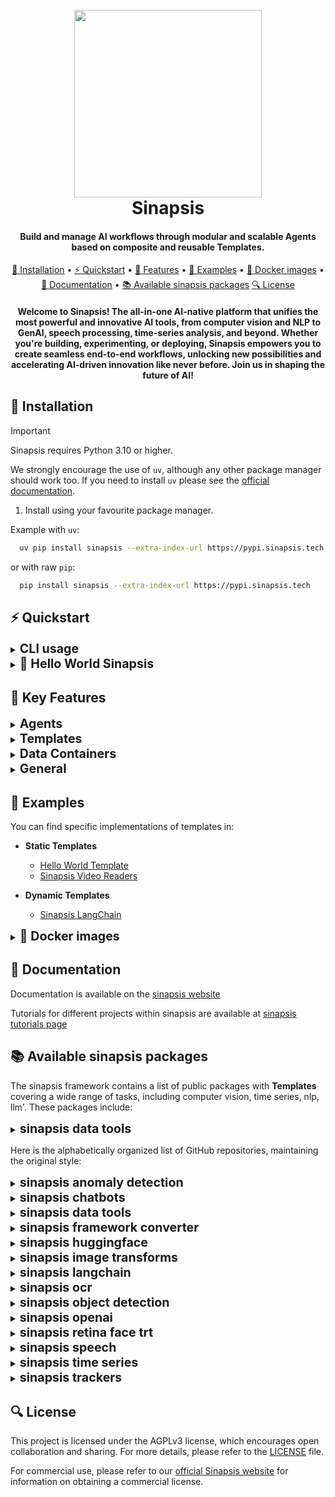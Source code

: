 <h1 align="center">
<br>
<a href="https://sinapsis.tech/">
  <img
    src="https://github.com/Sinapsis-AI/brand-resources/blob/main/sinapsis_logo/4x/logo.png?raw=true"
    alt="" width="300">
</a>
<br>
Sinapsis
<br>
</h1>

<h4 align="center">Build and manage AI workflows through modular and scalable Agents based on composite and reusable Templates.  </h4>

<p align="center">
<a href="#installation">🐍 Installation</a> •
<a href="#quickstart">⚡ Quickstart</a> •
<a href="#features">🎯 Features</a> •
<a href="#examples">👀 Examples</a> •
<a href="#docker">🐳 Docker images</a> •
<a href="#documentation">📙 Documentation</a> •
<a href="#packages">📚 Available sinapsis packages</a>
<a href="#packages">🔍 License</a>
</p>

<h4 align="center">
  <b>Welcome to Sinapsis!</b>
  The all-in-one AI-native platform that unifies the most powerful and innovative AI tools, from computer vision
  and NLP to GenAI, speech processing, time-series analysis, and beyond.  Whether you're building, experimenting, or
  deploying, Sinapsis empowers you to create seamless end-to-end workflows, unlocking new possibilities and
  accelerating AI-driven innovation like never before. Join us in shaping the future of AI!
</h4>

<h2 id="installation">🐍 Installation</h2>

> [!IMPORTANT]
> Sinapsis requires Python 3.10 or higher.
>

We strongly encourage the use of <code>uv</code>, although any other package manager should work too.
If you need to install <code>uv</code> please see the [official documentation](https://docs.astral.sh/uv/getting-started/installation/#installation-methods).


1. Install using your favourite package manager.

Example with <code>uv</code>:
```bash
  uv pip install sinapsis --extra-index-url https://pypi.sinapsis.tech
```
 or with raw <code>pip</code>:
```bash
  pip install sinapsis --extra-index-url https://pypi.sinapsis.tech
```


<h2 id="quickstart">⚡ Quickstart</h2>

<details>
<summary><strong><span style="font-size: 1.4em;">CLI usage</span></strong></summary>

The Sinapsis CLI provides an easy way to run agents and get information about templates:

```bash
# Run an agent with a config file
sinapsis run config.yml

# Run an agent with profiler enabled
sinapsis run config.yml --enable-profiler

# List all available templates
sinapsis info --all-template-names

# Get detailed info about a specific template
sinapsis info --template TemplateName

# Get example config for a template
sinapsis info --example-template-config TemplateName

# Display info for all templates
sinapsis info --all
```
</details>

<details>
<summary><strong><span style="font-size: 1.4em;">📖 Hello World Sinapsis</span></strong></summary>

**Create a config file my_test_agent.yml:**

You can also use the ones defined under the ```src/configs/``` folder
```yaml
agent:
  name: my_test_agent

templates:
- template_name: InputTemplate-1
  class_name: InputTemplate
  attributes: {}

- template_name: HelloWorld-1
  class_name: HelloWorld
  template_input: InputTemplate-1
  attributes:
    display_text: "Hello, this is my first template!"
```

**Run the agent:**
```bash
sinapsis run my_test_agent.yml
```

**Output**

```console
... | DEBUG |  my_test_agent:__instantiate_templates:105 - Initialized template: InputTemplate-1
... | DEBUG |  my_test_agent:__instantiate_templates:105 - Initialized template: HelloWorld-1
... | DEBUG |  my_test_agent:_log_agent_execution_order:119 - Execution Order
... | DEBUG |  my_test_agent:_log_agent_execution_order:122 - Order: <<0>>, template name: <<InputTemplate-1>>
... | DEBUG |  my_test_agent:_log_agent_execution_order:122 - Order: <<1>>, template name: <<HelloWorld-1>>
... | INFO |  my_test_agent:_lazy_init:63 - Agent and templates initialized
... | INFO |  my_test_agent:signal_block_if_needed:156 - Signaling block mode for HelloWorld-1 no: 2/2
... | INFO |  my_test_agent:all_templates_finished:192 - All templates returned finished, stopping execution...
... | DEBUG | .../run_agent_from_config.py:run_agent_from_config:41 - result: DataContainer(container_id=abc..., images=[], audios=[], texts=[TextPacket(content='Hello, this is my first template!', id='abc...', source='HelloWorld-1', modified_by_templates=['HelloWorld-1'], embedding=[], generic_data={}, annotations=None)], time_series=[], binary_data=[], generic_data={})

```
</details>

<h2 id="features">🎯 Key Features</h2>

<details>
<summary><strong><span style="font-size: 1.4em;">Agents</span></strong></summary>

- Declarative workflows
- Multiple execution modes:
  - Generator
  - Single execute
  - Continuous execution
- Sophisticated template orchestration:
  - Topological sorting of execution order
  - Parallel template execution
  - Execution blocking control
- Built-in profiling capabilities:
  - Execution time tracking
- State management:
  - Dynamic attribute updates
- Failure handling
</details>

<details>
<summary><strong><span style="font-size: 1.4em;">Templates</span></strong></summary>

- Self-contained components
- Modular task-focused execution
- Eager or lazy evaluation
- Dynamic template definitions
- Composite templates
- SubAgents

</details>

<details>
<summary><strong><span style="font-size: 1.4em;">Data Containers</span></strong></summary>

- Universal data transport
- Domain agnostic design
- Native built-in support for images, audio, text, time series
- Multimodal data

</details>

<details>
<summary><strong><span style="font-size: 1.4em;">General</span></strong></summary>

- Data Validation and Type Safety through Pydantic
- YAML-based configuration files
- Command Line Interface
</details>

<h2 id="examples">👀 Examples</h2>

You can find specific implementations of templates in:

* **Static Templates**
  * [Hello World Template](src/sinapsis/templates/hello_world.py)
  * [Sinapsis Video Readers](https://github.com/Sinapsis-ai/sinapsis-data-tools/tree/main/packages/sinapsis_data_readers)

* **Dynamic Templates**
  * [Sinapsis LangChain](https://github.com/Sinapsis-ai/sinapsis-langchain)



<details id="docker">
<summary><strong><span style="font-size: 1.4em;">🐳 Docker images</span></strong></summary>


Sinapsis provides Docker images with all dependencies pre-configured. When you want to use docker to test an app within the project,
you need to make sure the sinapsis base images are built in your system. To build the images:

1. **Clone the repository**:
 ```bash
git clone git@github.com:Sinapsis-ai/sinapsis.git
cd sinapsis
```  

2. **Build the image**
```bash
docker compose -f docker/compose.yaml build
```

This will create two docker images:
- **sinapsis:base**: Contains UV package manager, git with SSH support, and Python 3.10 environment.
- **sinapsis-nvidia:base**: Same as base plus CUDA 12.4.0 support for GPU acceleration.
</details>


<h2 id="documentation">📙 Documentation</h2>

Documentation is available on the [sinapsis website](https://docs.sinapsis.tech/docs)

Tutorials for different projects within sinapsis are available at [sinapsis tutorials page](https://docs.sinapsis.tech/tutorials)

<h2 id="packages">📚 Available sinapsis packages</h2>

The sinapsis framework contains a list of public packages with **Templates** covering a wide range of tasks,
including computer vision, time series, nlp, llm'. These packages include:
<details>
<summary><strong><span style="font-size: 1.4em;">sinapsis data tools</span></strong></summary>


* [sinapsis-data-readers](https://github.com/Sinapsis-ai/sinapsis-data-tools/tree/main/packages/sinapsis_data_readers)

* [sinapsis-data-writers](https://github.com/Sinapsis-ai/sinapsis-data-tools/tree/main/packages/sinapsis_data_writers)

* [sinapsis-data-visualization](https://github.com/Sinapsis-ai/sinapsis-data-tools/tree/main/packages/sinapsis_data_visualization)

* [sinapsis-generic-data-tools](https://github.com/Sinapsis-ai/sinapsis-data-tools/tree/main/packages/sinapsis_generic_data_tools)

</details>

Here is the alphabetically organized list of GitHub repositories, maintaining the original style:

<details>
<summary><strong><span style="font-size: 1.4em;">sinapsis anomaly detection</span></strong></summary>

* [sinapsis-anomaly-detection](https://github.com/Sinapsis-ai/sinapsis-anomaly-detection)
</details>

<details>
<summary><strong><span style="font-size: 1.4em;">sinapsis chatbots</span></strong></summary>

* [sinapsis-chatbots](https://github.com/Sinapsis-ai/sinapsis-chatbots)
</details>

<details>
<summary><strong><span style="font-size: 1.4em;">sinapsis data tools</span></strong></summary>

* [sinapsis-data-tools](https://github.com/Sinapsis-ai/sinapsis-data-tools)
</details>

<details>
<summary><strong><span style="font-size: 1.4em;">sinapsis framework converter</span></strong></summary>

* [sinapsis-framework-converter](https://github.com/Sinapsis-ai/sinapsis-framework-comverter)
</details>

<details>
<summary><strong><span style="font-size: 1.4em;">sinapsis huggingface</span></strong></summary>

* [sinapsis-huggingface](https://github.com/Sinapsis-ai/sinapsis-huggingface)
</details>

<details>
<summary><strong><span style="font-size: 1.4em;">sinapsis image transforms</span></strong></summary>

* [sinapsis-image-transforms](https://github.com/Sinapsis-ai/sinapsis-image-transforms)
</details>

<details>
<summary><strong><span style="font-size: 1.4em;">sinapsis langchain</span></strong></summary>

* [sinapsis-langchain-readers](https://github.com/Sinapsis-ai/sinapsis-langchain)
</details>

<details>
<summary><strong><span style="font-size: 1.4em;">sinapsis ocr</span></strong></summary>

* [sinapsis-ocr](https://github.com/Sinapsis-ai/sinapsis-ocr)
</details>

<details>
<summary><strong><span style="font-size: 1.4em;">sinapsis object detection</span></strong></summary>

* [sinapsis-object-detection](https://github.com/Sinapsis-ai/sinapsis-object-detection)
</details>

<details>
<summary><strong><span style="font-size: 1.4em;">sinapsis openai</span></strong></summary>

* [sinapsis-openai](https://github.com/Sinapsis-ai/sinapsis-openai)
</details>

<details>
<summary><strong><span style="font-size: 1.4em;">sinapsis retina face trt</span></strong></summary>

* [sinapsis-retina-face-trt](https://github.com/Sinapsis-ai/sinapsis-retina-face-trt)
</details>

<details>
<summary><strong><span style="font-size: 1.4em;">sinapsis speech</span></strong></summary>

* [sinapsis-speech](https://github.com/Sinapsis-ai/sinapsis-speech)
</details>

<details>
<summary><strong><span style="font-size: 1.4em;">sinapsis time series</span></strong></summary>

* [sinapsis-time-series](https://github.com/Sinapsis-ai/sinapsis-time-series)
</details>

<details>
<summary><strong><span style="font-size: 1.4em;">sinapsis trackers</span></strong></summary>

* [sinapsis-trackers](https://github.com/Sinapsis-ai/sinapsis-trackers)
</details>

<h2 id="license">🔍 License</h2>

This project is licensed under the AGPLv3 license, which encourages open collaboration and sharing. For more details, please refer to the [LICENSE](LICENSE) file.

For commercial use, please refer to our [official Sinapsis website](https://sinapsis.tech) for information on obtaining a commercial license.



